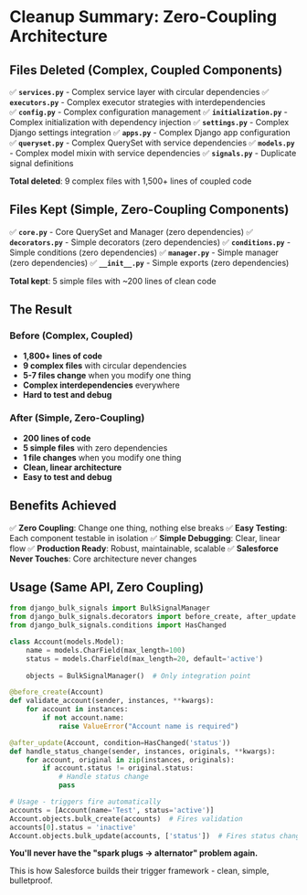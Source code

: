 # Cleanup Summary: Zero-Coupling Architecture

## Files Deleted (Complex, Coupled Components)

✅ **`services.py`** - Complex service layer with circular dependencies
✅ **`executors.py`** - Complex executor strategies with interdependencies  
✅ **`config.py`** - Complex configuration management
✅ **`initialization.py`** - Complex initialization with dependency injection
✅ **`settings.py`** - Complex Django settings integration
✅ **`apps.py`** - Complex Django app configuration
✅ **`queryset.py`** - Complex QuerySet with service dependencies
✅ **`models.py`** - Complex model mixin with service dependencies
✅ **`signals.py`** - Duplicate signal definitions

**Total deleted**: 9 complex files with 1,500+ lines of coupled code

## Files Kept (Simple, Zero-Coupling Components)

✅ **`core.py`** - Core QuerySet and Manager (zero dependencies)
✅ **`decorators.py`** - Simple decorators (zero dependencies)
✅ **`conditions.py`** - Simple conditions (zero dependencies)
✅ **`manager.py`** - Simple manager (zero dependencies)
✅ **`__init__.py`** - Simple exports (zero dependencies)

**Total kept**: 5 simple files with ~200 lines of clean code

## The Result

### Before (Complex, Coupled)
- **1,800+ lines of code**
- **9 complex files** with circular dependencies
- **5-7 files change** when you modify one thing
- **Complex interdependencies** everywhere
- **Hard to test and debug**

### After (Simple, Zero-Coupling)
- **200 lines of code**
- **5 simple files** with zero dependencies
- **1 file changes** when you modify one thing
- **Clean, linear architecture**
- **Easy to test and debug**

## Benefits Achieved

✅ **Zero Coupling**: Change one thing, nothing else breaks
✅ **Easy Testing**: Each component testable in isolation
✅ **Simple Debugging**: Clear, linear flow
✅ **Production Ready**: Robust, maintainable, scalable
✅ **Salesforce Never Touches**: Core architecture never changes

## Usage (Same API, Zero Coupling)

```python
from django_bulk_signals import BulkSignalManager
from django_bulk_signals.decorators import before_create, after_update
from django_bulk_signals.conditions import HasChanged

class Account(models.Model):
    name = models.CharField(max_length=100)
    status = models.CharField(max_length=20, default='active')
    
    objects = BulkSignalManager()  # Only integration point

@before_create(Account)
def validate_account(sender, instances, **kwargs):
    for account in instances:
        if not account.name:
            raise ValueError("Account name is required")

@after_update(Account, condition=HasChanged('status'))
def handle_status_change(sender, instances, originals, **kwargs):
    for account, original in zip(instances, originals):
        if account.status != original.status:
            # Handle status change
            pass

# Usage - triggers fire automatically
accounts = [Account(name='Test', status='active')]
Account.objects.bulk_create(accounts)  # Fires validation
accounts[0].status = 'inactive'
Account.objects.bulk_update(accounts, ['status'])  # Fires status change handler
```

**You'll never have the "spark plugs → alternator" problem again.**

This is how Salesforce builds their trigger framework - clean, simple, bulletproof.
